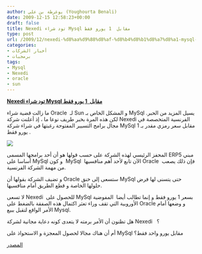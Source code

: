 ```yaml
---
author: يوغرطة بن علي (Youghourta Benali)
date: 2009-12-15 12:58:23+00:00
draft: false
title: Nexedi تود شراء Mysql مقابل  1 يورو فقط
type: post
url: /2009/12/nexedi-%d8%aa%d9%88%d8%af-%d8%b4%d8%b1%d8%a7%d8%a1-mysql-%d9%85%d9%82%d8%a7%d8%a8%d9%84-%d8%b3%d8%b9%d8%b1-1-%d9%8a%d9%88%d8%b1%d9%88-%d9%81%d9%82%d8%b7/
categories:
- أخبار الشركات
- برمجيات
tags:
- Mysql
- Nexedi
- oracle
- sun
---
```


[**Nexedi تود شراء Mysql مقابل  1 يورو فقط**](http://www.it-scoop.com/2009/12/nexedi-%d8%aa%d9%88%d8%af-%d8%b4%d8%b1%d8%a7%d8%a1-mysql-%d9%85%d9%82%d8%a7%d8%a8%d9%84-%d8%b3%d8%b9%d8%b1-1-%d9%8a%d9%88%d8%b1%d9%88-%d9%81%d9%82%d8%b7/)



ما زالت قضية شراء Oracle  لـ Sun و المشكل الخاص بـ MySql يسيل المزيد من الحبر. لكن هذه المرة بخبر طريف نوعا ما ، إذ أعلنت شركة Nexedi الفرنسية المتخصصة في مجال برامج التسيير المفتوحة رغبتها في شراء شركة MySql مقابل سعر رمزي مقدر بـ 1  يورو فقط.

[![](http://www.nexedi.com/nexedi-jp.logo.image)
](http://www.it-scoop.com/2009/12/nexedi-%d8%aa%d9%88%d8%af-%d8%b4%d8%b1%d8%a7%d8%a1-mysql-%d9%85%d9%82%d8%a7%d8%a8%d9%84-%d8%b3%d8%b9%d8%b1-1-%d9%8a%d9%88%d8%b1%d9%88-%d9%81%d9%82%d8%b7/)

المحفز الرئيسي لهذه الشركة على حسب قولها هو أن أحد برامجها المسمى ERP5 مبني أساسا على MySql و كون  MySql  الآن تابع لأحد أهم منافسيها Oracle  فإن ذلك يصعب من مهمة الشركة الفرنسية.

و تضيف الشركة بقولها أن Oracle ستسعى إلى خنق MySql حتى يتسنى لها فرض حلولها الخاصة و قطع الطريق أمام منافسيها.

لا تسعى Nexedi  للحصول على MySql بسعر 1 يورو فقط و إنما تطالب أيضا  المفوضية الأوروبية التي تقف وراء تعثر اكتمال هذه الصفقة بالضغط على Oracle و وضعها أمام الأمر الواقع لتقبل ببيع Mysql.

هل تظنون أن الأمر برمته لا يتعدى كونه دعاية مجانية لشركة Nexedi   ؟

أم أن هناك مجالا لحصول المعجزة و الاستحواذ على MySql مقابل يورو واحد فقط؟

[المصدر](http://www.pcworld.com/businesscenter/article/184585/erp_vendor_offers_to_take_over_mysql.html)
